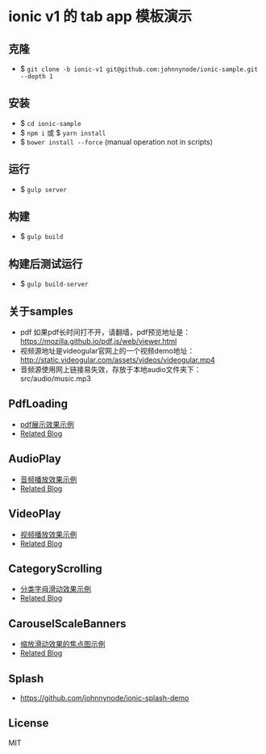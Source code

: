 # ionic v1 的 tab app 模板演示

## 克隆
- $ `git clone -b ionic-v1 git@github.com:johnnynode/ionic-sample.git  --depth 1`

## 安装
- $ `cd ionic-sample`
- $ `npm i` 或 $ `yarn install`
- $ `bower install --force` (manual operation not in scripts)

## 运行
- $ `gulp server` 

## 构建
- $ `gulp build`

## 构建后测试运行
- $ `gulp build-server`


## 关于samples

- pdf 如果pdf长时间打不开，请翻墙，pdf预览地址是：https://mozilla.github.io/pdf.js/web/viewer.html
- 视频源地址是videogular官网上的一个视频demo地址：http://static.videogular.com/assets/videos/videogular.mp4
- 音频源使用网上链接易失效，存放于本地audio文件夹下：src/audio/music.mp3

## PdfLoading
- [pdf展示效果示例](./mds/pdf.md)
- [Related Blog](http://blog.csdn.net/tyro_java/article/details/73058952) 

## AudioPlay
- [音频播放效果示例](./mds/audio.md)
- [Related Blog](http://blog.csdn.net/tyro_java/article/details/73043991) 

## VideoPlay
- [视频播放效果示例](./mds/video.md)
- [Related Blog](http://blog.csdn.net/tyro_java/article/details/73040008) 

## CategoryScrolling
- [分类字母滑动效果示例](./mds/cate.md)
- [Related Blog](http://blog.csdn.net/tyro_java/article/details/77622455) 

## CarouselScaleBanners
- [缩放滑动效果的焦点图示例](./mds/scaleBanners.md)
- [Related Blog](http://blog.csdn.net/tyro_java/article/details/77937586)

## Splash
- https://github.com/johnnynode/ionic-splash-demo

## License
MIT